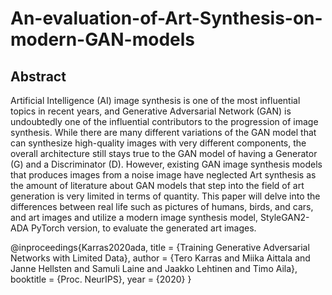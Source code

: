 # An-evaluation-of-Art-Synthesis-on-modern-GAN-models

## Abstract
Artificial Intelligence (AI) image synthesis is one of the most influential topics in recent years,
and Generative Adversarial Network (GAN) is undoubtedly one of the influential contributors
to the progression of image synthesis. While there are many different variations of the GAN
model that can synthesize high-quality images with very different components, the overall
architecture still stays true to the GAN model of having a Generator (G) and a Discriminator
(D). However, existing GAN image synthesis models that produces images from a noise image
have neglected Art synthesis as the amount of literature about GAN models that step into
the field of art generation is very limited in terms of quantity. This paper will delve into the
differences between real life such as pictures of humans, birds, and cars, and art images and
utilize a modern image synthesis model, StyleGAN2-ADA PyTorch version, to evaluate the
generated art images.










@inproceedings{Karras2020ada,
  title     = {Training Generative Adversarial Networks with Limited Data},
  author    = {Tero Karras and Miika Aittala and Janne Hellsten and Samuli Laine and Jaakko Lehtinen and Timo Aila},
  booktitle = {Proc. NeurIPS},
  year      = {2020}
}
